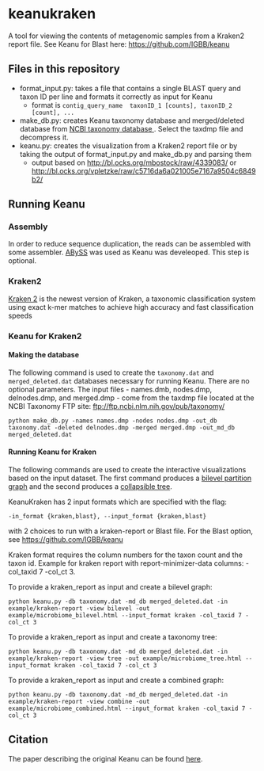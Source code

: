 # keanukraken
A tool for viewing the contents of metagenomic samples from a Kraken2 report file. See Keanu for Blast here: https://github.com/IGBB/keanu

## Files in this repository
* format_input.py: takes a file that contains a single BLAST query and taxon ID per line and formats it correctly as input for Keanu
  * format is `contig_query_name  taxonID_1 [counts], taxonID_2 [count], ...`
* make_db.py: creates Keanu taxonomy database and merged/deleted database from [NCBI taxonomy database ](ftp://ftp.ncbi.nih.gov/pub/taxonomy). Select the taxdmp file and decompress it.
* keanu.py: creates the visualization from a Kraken2 report file or by taking the output of format_input.py and make_db.py and parsing them
  * output based on http://bl.ocks.org/mbostock/raw/4339083/ or http://bl.ocks.org/vpletzke/raw/c5716da6a021005e7167a9504c6849b2/

## Running Keanu

### Assembly

In order to reduce sequence duplication, the reads can be assembled with some assembler. [ABySS](https://github.com/bcgsc/abyss) was used as Keanu was develeoped. This step is optional.

### Kraken2

[Kraken 2](https://ccb.jhu.edu/software/kraken2/) is the newest version of Kraken, a taxonomic classification system using exact k-mer matches to achieve high accuracy and fast classification speeds

### Keanu for Kraken2

#### Making the database
The following command is used to create the `taxonomy.dat` and `merged_deleted.dat` databases necessary for running Keanu. There are no optional parameters. The input files - names.dmb, nodes.dmp, delnodes.dmp, and merged.dmp - come from the taxdmp file located at the NCBI Taxonomy FTP site: ftp://ftp.ncbi.nlm.nih.gov/pub/taxonomy/

`python make_db.py -names names.dmp -nodes nodes.dmp -out_db taxonomy.dat -deleted delnodes.dmp -merged merged.dmp -out_md_db merged_deleted.dat`

#### Running Keanu for Kraken
The following commands are used to create the interactive visualizations based on the input dataset. The first command produces a [bilevel partition graph](http://bl.ocks.org/vpletzke/raw/c5716da6a021005e7167a9504c6849b2/) and the second produces a [collapsible tree](http://bl.ocks.org/mbostock/raw/4339083/).

KeanuKraken has 2 input formats which are specified with the flag:

`-in_format {kraken,blast}, --input_format {kraken,blast}`

with 2 choices to run with a kraken-report or Blast file. For the Blast option, see https://github.com/IGBB/keanu 

Kraken format requires the column numbers for the taxon count and the taxon id. Example for kraken report with report-minimizer-data columns: -col_taxid 7 -col_ct 3.

To provide a kraken_report as input and create a bilevel graph:

`python keanu.py -db taxonomy.dat -md_db merged_deleted.dat -in example/kraken-report -view bilevel -out example/microbiome_bilevel.html --input_format kraken -col_taxid 7 -col_ct 3`

To provide a kraken_report as input and create a taxonomy tree:

`python keanu.py -db taxonomy.dat -md_db merged_deleted.dat -in example/kraken-report -view tree -out example/microbiome_tree.html --input_format kraken -col_taxid 7 -col_ct 3`

To provide a kraken_report as input and create a combined graph:

`python keanu.py -db taxonomy.dat -md_db merged_deleted.dat -in example/kraken-report -view combine -out example/microbiome_combined.html --input_format kraken -col_taxid 7 -col_ct 3`


## Citation

The paper describing the original Keanu can be found [here](https://bmcbioinformatics.biomedcentral.com/articles/10.1186/s12859-019-2629-4).

